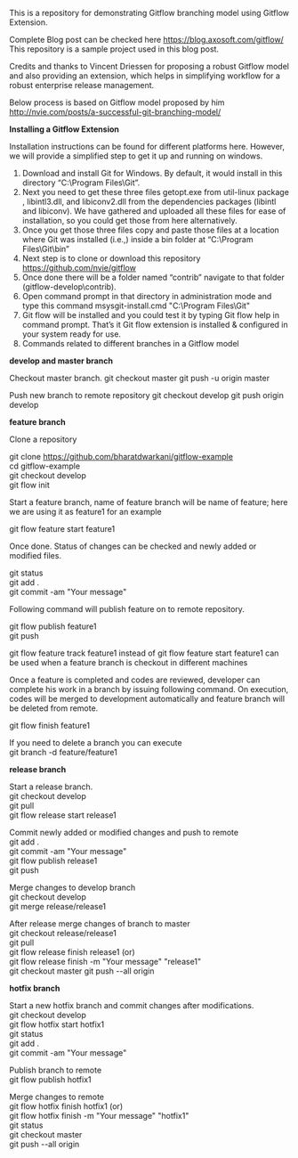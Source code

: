 This is a repository for demonstrating Gitflow branching model using Gitflow Extension.

Complete Blog post can be checked here https://blog.axosoft.com/gitflow/ This repository is a sample project used in this blog post.

Credits and thanks to Vincent Driessen for proposing a robust Gitflow model and also providing an extension, which helps in simplifying workflow for a robust enterprise release management.

Below process is based on Gitflow model proposed by him http://nvie.com/posts/a-successful-git-branching-model/

**Installing a Gitflow Extension**

Installation instructions can be found for different platforms here. However, we will provide a simplified step to get it up and running on windows.

1. Download and install Git for Windows. By default, it would install in this directory “C:\Program Files\Git”.
2. Next you need to get these three files getopt.exe from util-linux package , libintl3.dll, and libiconv2.dll from the dependencies packages (libintl and libiconv). We have gathered and uploaded all these files for ease of installation, so you could get those from here alternatively.
3. Once you get those three files copy and paste those files at a location where Git was installed (i.e.,) inside a bin folder at “C:\Program Files\Git\bin”
4. Next step is to clone or download this repository https://github.com/nvie/gitflow
5. Once done there will be a folder named “contrib” navigate to that folder (gitflow-develop\contrib).
6. Open command prompt in that directory in administration mode and type this command msysgit-install.cmd "C:\Program Files\Git"
7. Git flow will be installed and you could test it by typing Git flow help in command prompt. That’s it Git flow extension is installed & configured in your system ready for use.
8. Commands related to different branches in a Gitflow model

**develop and master branch**

Checkout master branch. git checkout master git push -u origin master

Push new branch to remote repository git checkout develop git push origin develop

**feature branch**

Clone a repository

git clone https://github.com/bharatdwarkani/gitflow-example </br>
cd gitflow-example </br>
git checkout develop </br>
git flow init</br>

Start a feature branch, name of feature branch will be name of feature; here we are using it as feature1 for an example

git flow feature start feature1</br>

Once done. Status of changes can be checked and newly added or modified files.

git status </br>
git add .</br>
git commit -am "Your message"</br>

Following command will publish feature on to remote repository.

git flow publish feature1 </br>
git push</br>

git flow feature track feature1 instead of git flow feature start feature1 can be used when a feature branch is checkout in different machines

Once a feature is completed and codes are reviewed, developer can complete his work in a branch by issuing following command. On execution, codes will be merged to development automatically and feature branch will be deleted from remote.

git flow finish feature1</br>

If you need to delete a branch you can execute </br>
git branch -d feature/feature1</br>

**release branch**

Start a release branch. </br>
git checkout develop </br>
git pull </br>
git flow release start release1</br>

Commit newly added or modified changes and push to remote </br>
git add . </br>
git commit -am "Your message" </br>
git flow publish release1 </br>
git push</br>

Merge changes to develop branch </br>
git checkout develop</br>
git merge release/release1</br>

After release merge changes of branch to master </br>
git checkout release/release1 </br>
git pull </br>
git flow release finish release1 (or)</br>
git flow release finish -m "Your message" "release1"</br>
git checkout master git push --all origin</br>

**hotfix branch**

Start a new hotfix branch and commit changes after modifications.</br>
git checkout develop </br>
git flow hotfix start hotfix1</br>
git status </br>
git add . </br>
git commit -am "Your message"</br>

Publish branch to remote </br>
git flow publish hotfix1 

Merge changes to remote </br>
git flow hotfix finish hotfix1 (or) </br>
git flow hotfix finish -m "Your message" "hotfix1" </br>
git status </br>
git checkout master </br>
git push --all origin </br>
